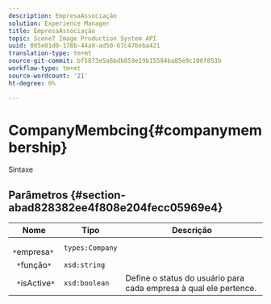 ```yaml
---
description: EmpresaAssociação
solution: Experience Manager
title: EmpresaAssociação
topic: Scene7 Image Production System API
uuid: 005e01d0-178b-44a9-ad50-67c47beba421
translation-type: tm+mt
source-git-commit: bf5873e5a6bdb859e19b15584ba85e9c106f853b
workflow-type: tm+mt
source-wordcount: '21'
ht-degree: 0%

---
```



# CompanyMembcing{#companymembership}

Sintaxe

## Parâmetros {#section-abad828382ee4f808e204fecc05969e4}

| Nome | Tipo | Descrição |
|---|---|---|
| ` *`empresa`*` | `types:Company` |  |
| ` *`função`*` | `xsd:string` |  |
| ` *`isActive`*` | `xsd:boolean` | Define o status do usuário para cada empresa à qual ele pertence. |

